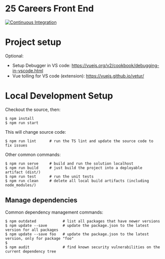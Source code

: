 # 25 Careers Front End

[![Continuous Integration](https://github.com/25friday/Careers/workflows/Continuous%20Integration/badge.svg)](https://github.com/25friday/Careers/actions)

# Project setup

Optional:

* Setup Debugger in VS code: https://vuejs.org/v2/cookbook/debugging-in-vscode.html
* Vue tolling for VS code (extension): https://vuejs.github.io/vetur/

# Local Development Setup

Checkout the source, then:

    $ npm install
    $ npm run start

This will change source code:

    $ npm run lint      # run the TS lint and update the source code to fix issues

Other common commands:

    $ npm run serve     # build and run the solution localhost
    $ npm run build     # just build the project into a deployable artifact (dist/)
    $ npm run test      # run the unit tests
    $ npm run clean     # delete all local build artifacts (including node_modules/)

## Manage dependencies

Common dependency management commands:

    $ npm outdated            # list all packages that have newer versions
    $ npm update --save       # update the package.json to the latest version for all packages
    $ npm update --save foo   # update the package.json to the latest version, only for package "foo"
    $
    $ npm audit               # find known security vulnerabilities on the current dependency tree
